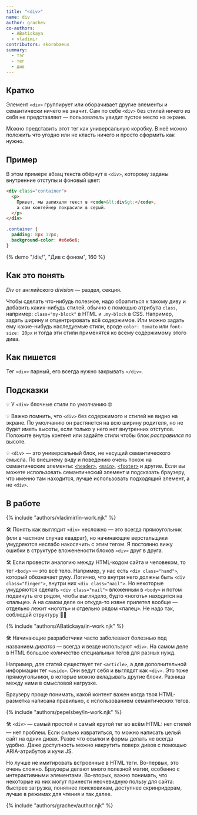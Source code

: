 ```yaml
---
title: "<div>"
name: div
author: grachev
co-authors:
  - ABatickaya
  - vladimir
contributors: skorobaeus
summary:
  - тэг
  - тег
  - див
---
```


## Кратко

Элемент `<div>` группирует или оборачивает другие элементы и семантически ничего не значит. Сам по себе `<div>` без стилей ничего из себя не представляет — пользователь увидит пустое место на экране.

Можно представить этот тег как универсальную коробку. В неё можно положить что угодно или не класть ничего и просто оформить как нужно.

## Пример

В этом примере абзац текста обёрнут в `<div>`, которому заданы внутренние отступы и фоновый цвет:

```html
<div class="container">
  <p>
    Привет, мы запихали текст в <code>&lt;div&gt;</code>,
    а сам контейнер покрасили в серый.
  </p>
</div>
```

```css
.container {
  padding: 8px 12px;
  background-color: #e6e6e6;
}
```

{% demo "/div/", "Див с фоном", 160 %}

## Как это понять

_Div_ от английского _division_ — раздел, секция.

Чтобы сделать что-нибудь полезное, надо обратиться к такому диву и добавить каких-нибудь стилей, обычно с помощью атрибута `class`, например: `class="my-block"` в HTML и `.my-block` в CSS. Например, задать ширину и отцентрировать всё содержимое. Или можно задать ему какие-нибудь наследуемые стили, вроде `color: tomato` или `font-size: 20px` и тогда эти стили применятся ко всему содержимому этого дива.

## Как пишется

Тег `<div>` парный, его всегда нужно закрывать `</div>`.

## Подсказки

💡 У `<div>` блочные стили по умолчанию 🤓

💡 Важно помнить, что `<div>` без содержимого и стилей не видно на экране. По умолчанию он растянется на всю ширину родителя, но не будет иметь высоты, если только у него нет внутренних отступов. Положите внутрь контент или задайте стили чтобы блок _расправился_ по высоте.

💡 `<div>` — это универсальный блок, не несущий семантического смысла. По внешнему виду и поведению очень похож на семантические элементы: [`<header>`](/html/doka/header), [`<main>`](/html/doka/main), [`<footer>`](/html/doka/footer) и другие. Если вы можете использовать семантический элемент и подсказать браузеру, что именно там находится, лучше использовать подходящий элемент, а не `<div>`.

## В работе

{% include "authors/vladimir/in-work.njk" %}

🛠 Понять как выглядит `<div>` несложно — это всегда прямоугольник (или в частном случае квадрат), но начинающие верстальщики умудряются неслабо накосячить с этим тегом. Я постоянно вижу ошибки в структуре вложенености блоков `<div>` друг в друга.

🛠 Если провести аналогию между HTML-кодом сайта и человеком, то тег `<body>` — это всё тело. Например, у нас есть `<div class="hand">`, который обозначает руку. Логично, что внутри него должны быть `<div class="finger">`, внутри них `<div class="nail">`. Но некоторые умудряются сделать `<div class="nail">` вложенным в `<body>` и потом подвинуть его рядом, чтобы выглядело, будто «ноготь» находится на «пальце». А на самом деле он откуда-то извне прилетел вообще — отдельно лежит «ноготь» и отдельно рядом «палец». Не надо так, соблюдай структуру 💪🏻

{% include "authors/ABatickaya/in-work.njk" %}

🛠 Начинающие разработчики часто заболевают болезнью под названием _диватоз_ — всегда и везде используют `<div>`. На самом деле в HTML большое количество специальных тегов для разных нужд.

Например, для статей существует тег `<article>`, а для дополнительной информации тег `<aside>`. Они ведут себя и выглядят как `<div>`. Это тоже прямоугольники, в которые можно вкладывать другие блоки. Разница между ними в смысловой нагрузке.

Браузеру проще понимать, какой контент важен когда твоя HTML-разметка написана правильно, с использованием семантических тегов.

{% include "authors/pepelsbey/in-work.njk" %}

🛠 `<div>` — самый простой и самый крутой тег во всём HTML: нет стилей — нет проблем. Если сильно извратиться, то можно написать целый сайт на одних дивах. Разве что ссылки и формы делать не всегда удобно. Даже доступность можно накрутить поверх дивов с помощью ARIA-атрибутов и кучи JS.

Но лучше не имитировать встроенные в HTML теги. Во-первых, это очень сложно. Браузеры делают много полезной магии, особенно с интерактивными элементами. Во-вторых, важно понимать, что некоторые из них могут принести неочевидную пользу для сайта: быстрее загрузка, понятнее поисковикам, доступнее скринридерам, лучше в режимах для чтения и так далее.

{% include "authors/grachev/author.njk" %}
